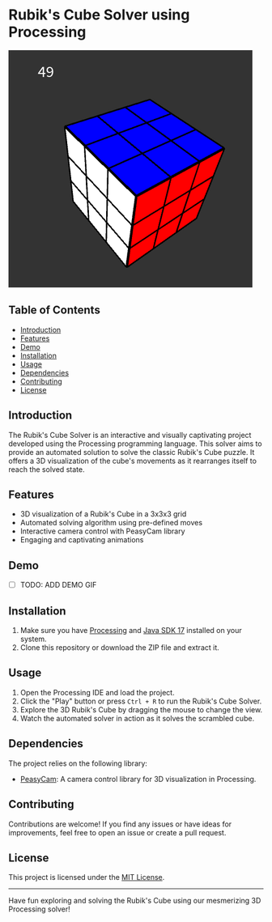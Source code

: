 # Rubik's Cube Solver using Processing

<!-- ![Rubik's Cube Solver](./Assets/ss1.png) -->
![Rubik's Cube Solver](./Assets/ss2.png)

## Table of Contents
- [Introduction](#introduction)
- [Features](#features)
- [Demo](#demo)
- [Installation](#installation)
- [Usage](#usage)
- [Dependencies](#dependencies)
- [Contributing](#contributing)
- [License](#license)

## Introduction
The Rubik's Cube Solver is an interactive and visually captivating project developed using the Processing programming language. This solver aims to provide an automated solution to solve the classic Rubik's Cube puzzle. It offers a 3D visualization of the cube's movements as it rearranges itself to reach the solved state.

## Features
- 3D visualization of a Rubik's Cube in a 3x3x3 grid
- Automated solving algorithm using pre-defined moves
- Interactive camera control with PeasyCam library
- Engaging and captivating animations

## Demo
- [ ] TODO: ADD DEMO GIF
<!-- ![Rubik's Cube Solver Demo](link_to_demo_gif) -->

## Installation
1. Make sure you have [Processing](https://processing.org/) and [Java SDK 17](https://openjdk.java.net/projects/jdk/17/) installed on your system.
2. Clone this repository or download the ZIP file and extract it.

## Usage
1. Open the Processing IDE and load the project.
2. Click the "Play" button or press `Ctrl + R` to run the Rubik's Cube Solver.
3. Explore the 3D Rubik's Cube by dragging the mouse to change the view.
4. Watch the automated solver in action as it solves the scrambled cube.

## Dependencies
The project relies on the following library:
- [PeasyCam](https://mrfeinberg.com/peasycam/): A camera control library for 3D visualization in Processing.

## Contributing
Contributions are welcome! If you find any issues or have ideas for improvements, feel free to open an issue or create a pull request.

## License
This project is licensed under the [MIT License](LICENSE).

---

Have fun exploring and solving the Rubik's Cube using our mesmerizing 3D Processing solver!
